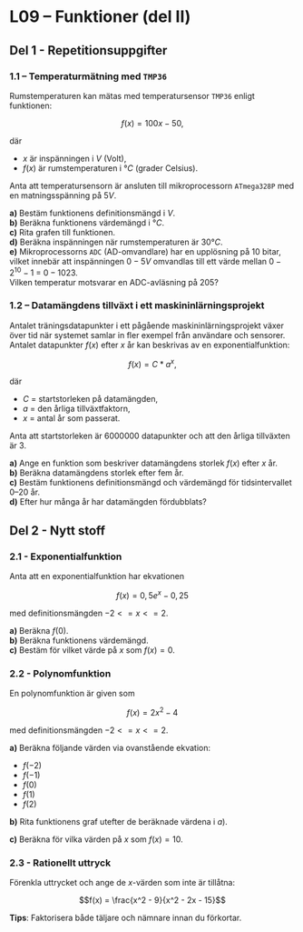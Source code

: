 # L09 – Funktioner (del II)

## Del 1 - Repetitionsuppgifter

### 1.1 – Temperaturmätning med `TMP36`
Rumstemperaturen kan mätas med temperatursensor `TMP36` enligt funktionen:

```math
f(x)=100x-50,
```

där
* $x$ är inspänningen i $V$ (Volt),
* $f(x)$ är rumstemperaturen i $°C$ (grader Celsius).

Anta att temperatursensorn är ansluten till mikroprocessorn `ATmega328P` med en matningsspänning på $5 V$.

**a)** Bestäm funktionens definitionsmängd i $V$.\
**b)** Beräkna funktionens värdemängd i $°C$.\
**c)** Rita grafen till funktionen.\
**d)** Beräkna inspänningen när rumstemperaturen är $30 °C$.\
**e)** Mikroprocessorns `ADC` (AD-omvandlare) har en upplösning på $10$ bitar, vilket innebär att inspänningen $0-5 V$ omvandlas till ett värde mellan $0-2^10-1$ = $0-1023$.\
Vilken temperatur motsvarar en ADC-avläsning på $205$?

### 1.2 – Datamängdens tillväxt i ett maskininlärningsprojekt
Antalet träningsdatapunkter i ett pågående maskininlärningsprojekt växer över tid när systemet samlar in fler exempel från användare och sensorer.\
Antalet datapunkter $f(x)$ efter $x$ år kan beskrivas av en exponentialfunktion:

```math
f(x)=C*a^x,
```

där 
* $C$ = startstorleken på datamängden,
* $a$ = den årliga tillväxtfaktorn,
* $x$ = antal år som passerat.

Anta att startstorleken är $6 000 000$ datapunkter och att den årliga tillväxten är $3 %$.

**a)** Ange en funktion som beskriver datamängdens storlek $f(x)$ efter $x$ år.\
**b)** Beräkna datamängdens storlek efter fem år.\
**c)** Bestäm funktionens definitionsmängd och värdemängd för tidsintervallet $0–20$ år.\
**d)** Efter hur många år har datamängden fördubblats?

## Del 2 - Nytt stoff

### 2.1 - Exponentialfunktion

Anta att en exponentialfunktion har ekvationen  

```math
f(x) = 0,5e^{x} - 0,25
```

med definitionsmängden $-2 <= x <= 2$.

**a)** Beräkna $f(0)$.\
**b)** Beräkna funktionens värdemängd.\
**c)** Bestäm för vilket värde på $x$ som $f(x) = 0$.

### 2.2 - Polynomfunktion

En polynomfunktion är given som  

```math
f(x) = 2x^2 - 4
```

med definitionsmängden $-2 <= x <= 2$.

**a)** Beräkna följande värden via ovanstående ekvation:

* $f(-2)$
* $f(-1)$
* $f(0)$
* $f(1)$
* $f(2)$

**b)** Rita funktionens graf utefter de beräknade värdena i $a)$.  

**c)** Beräkna för vilka värden på $x$ som $f(x) = 10$.

### 2.3 - Rationellt uttryck

Förenkla uttrycket och ange de $x$-värden som inte är tillåtna:

```math
f(x) = \frac{x^2 - 9}{x^2 - 2x - 15}
```

**Tips**: Faktorisera både täljare och nämnare innan du förkortar.
